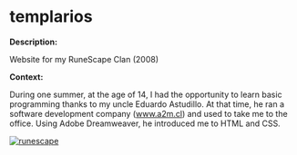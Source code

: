 # templarios

**Description:**

Website for my RuneScape Clan (2008)

**Context:**

During one summer, at the age of 14, I had the opportunity to learn basic programming thanks to my uncle Eduardo Astudillo. At that time, he ran a software development company (www.a2m.cl) and used to take me to the office. Using Adobe Dreamweaver, he introduced me to HTML and CSS.
<br>

<p>
  <a href="matiasrodlo.github.io/templarios/">
    <img src="https://github-production-user-asset-6210df.s3.amazonaws.com/52969662/281911693-b0d0210f-c34e-4a4f-9007-deea2f0e6397.jpg" alt="runescape">
  </a>
</p>
